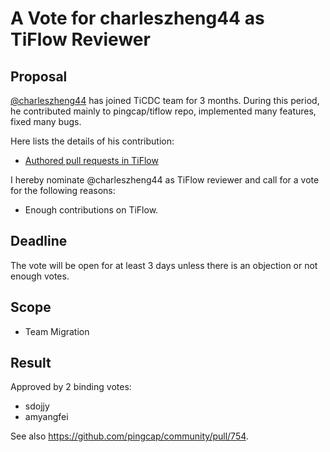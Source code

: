 # A Vote for charleszheng44 as TiFlow Reviewer

## Proposal

[@charleszheng44](https://github.com/charleszheng44) has joined TiCDC team for 3 months. During this period, he contributed mainly to pingcap/tiflow repo, implemented many features, fixed many bugs.

Here lists the details of his contribution:

* [Authored pull requests in TiFlow](https://github.com/pingcap/tiflow/pulls?q=is%3Apr+author%3Acharleszheng44+)

I hereby nominate @charleszheng44 as TiFlow reviewer and call for a vote for the following reasons:

* Enough contributions on TiFlow.

## Deadline

The vote will be open for at least 3 days unless there is an objection or not enough votes.

## Scope

* Team Migration

## Result

Approved by 2 binding votes:

* sdojjy
* amyangfei

See also <https://github.com/pingcap/community/pull/754>.
